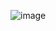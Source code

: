 ![image](https://user-images.githubusercontent.com/75226562/194780287-0efc9154-0bdc-492a-b1fe-86e31ae18d38.png)

